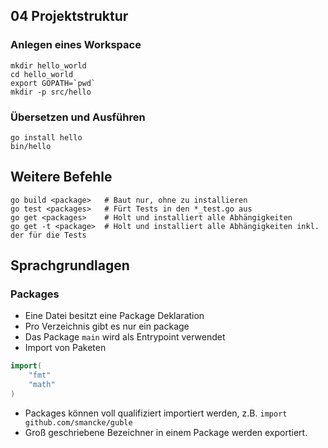 ## 04 Projektstruktur
### Anlegen eines Workspace
```shell
mkdir hello_world
cd hello_world
export GOPATH=`pwd`
mkdir -p src/hello
```

### Übersetzen und Ausführen
```shell
go install hello
bin/hello
```

## Weitere Befehle
```shell
go build <package>   # Baut nur, ohne zu installieren
go test <packages>   # Fürt Tests in den *_test.go aus
go get <packages>    # Holt und installiert alle Abhängigkeiten
go get -t <package>  # Holt und installiert alle Abhängigkeiten inkl. der für die Tests
```

## Sprachgrundlagen
### Packages
* Eine Datei besitzt eine Package Deklaration
* Pro Verzeichnis gibt es nur ein package
* Das Package `main` wird als Entrypoint verwendet
* Import von Paketen
```go
import(
    "fmt"
    "math"
)
```
* Packages können voll qualifiziert importiert werden, z.B.  `import github.com/smancke/guble`
* Groß geschriebene Bezeichner in einem Package werden exportiert.

